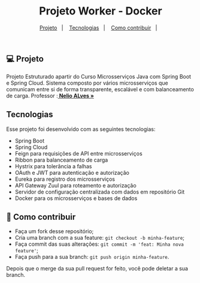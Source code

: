 
<h1 align="center">
  Projeto Worker - Docker
</h1>


<p align="center">
  <a href="#-projeto">Projeto</a>&nbsp;&nbsp;&nbsp;|&nbsp;&nbsp;&nbsp;
  <a href="#tecnologias">Tecnologias</a>&nbsp;&nbsp;&nbsp;|&nbsp;&nbsp;&nbsp;
  <a href="#-como-contribuir">Como contribuir</a>&nbsp;&nbsp;&nbsp;|&nbsp;&nbsp;&nbsp;
</p>

<br>

## 💻 Projeto
Projeto Estruturado apartir do Curso Microsserviços Java com Spring Boot e Spring Cloud.
Sistema composto por vários microsserviços que comunicam entre si de forma transparente, escalável e com balanceamento de carga.
Professor :<a href="https://github.com/acenelio" target="_blank"><strong> Nelio ALves »</strong></a>

## Tecnologias

Esse projeto foi desenvolvido com as seguintes tecnologias:

- Spring Boot
- Spring Cloud
- Feign para requisições de API entre microsserviços
- Ribbon para balanceamento de carga
- Hystrix para tolerância a falhas
- OAuth e JWT para autenticação e autorização
- Eureka para registro dos microsserviços
- API Gateway Zuul para roteamento e autorização
- Servidor de configuração centralizada com dados em repositório Git
- Docker para os microsserviços e bases de dados


## 🤔 Como contribuir

- Faça um fork desse repositório;
- Cria uma branch com a sua feature: `git checkout -b minha-feature`;
- Faça commit das suas alterações: `git commit -m 'feat: Minha nova feature'`;
- Faça push para a sua branch: `git push origin minha-feature`.

Depois que o merge da sua pull request for feito, você pode deletar a sua branch.